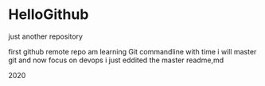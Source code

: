 # HelloGithub
just another repository


first github remote repo
am learning Git commandline
with time i will master git and now focus on devops
i just eddited the master readme,md


2020
